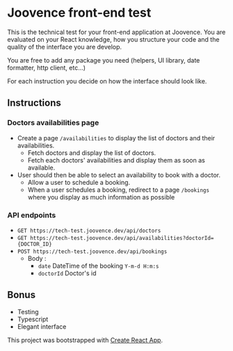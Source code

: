 # Joovence front-end test

This is the technical test for your front-end application at Joovence. You are evaluated on your React knowledge, how you structure your code and the quality of the interface you are develop.

You are free to add any package you need (helpers, UI library, date formatter, http client, etc...)

For each instruction you decide on how the interface should look like.

## Instructions

### Doctors availabilities page

- Create a page `/availabilities` to display the list of doctors and their availabilities.
  - Fetch doctors and display the list of doctors.
  - Fetch each doctors' availabilities and display them as soon as available.
- User should then be able to select an availability to book with a doctor.
  - Allow a user to schedule a booking.
  - When a user schedules a booking, redirect to a page `/bookings` where you display as much information as possible

### API endpoints

- `GET https://tech-test.joovence.dev/api/doctors`
- `GET https://tech-test.joovence.dev/api/availabilities?doctorId={DOCTOR_ID}`
- `POST https://tech-test.joovence.dev/api/bookings`
  - Body :
    - `date` DateTime of the booking `Y-m-d H:m:s`
    - `doctorId` Doctor's id

## Bonus

- Testing
- Typescript
- Elegant interface

This project was bootstrapped with [Create React App](https://github.com/facebook/create-react-app).
